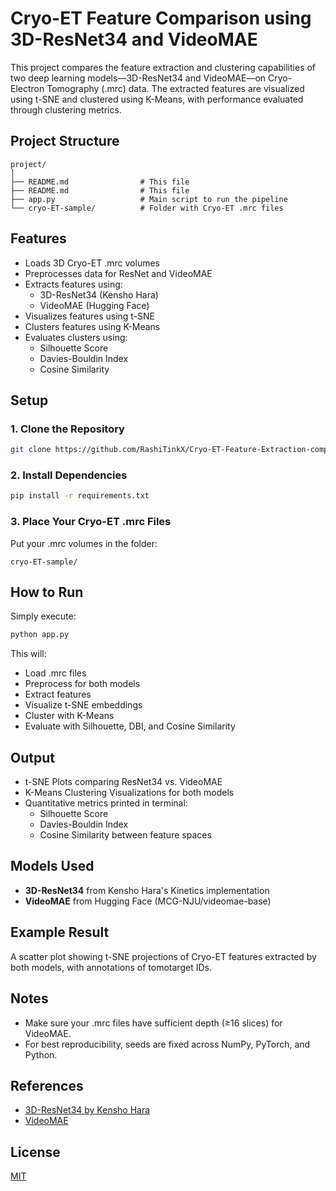 # Cryo-ET Feature Comparison using 3D-ResNet34 and VideoMAE

This project compares the feature extraction and clustering capabilities of two deep learning models—3D-ResNet34 and VideoMAE—on Cryo-Electron Tomography (.mrc) data. The extracted features are visualized using t-SNE and clustered using K-Means, with performance evaluated through clustering metrics.

## Project Structure

```
project/
│
├── README.md                # This file
├── README.md                # This file
├── app.py                   # Main script to run the pipeline
└── cryo-ET-sample/          # Folder with Cryo-ET .mrc files
```

## Features

- Loads 3D Cryo-ET .mrc volumes
- Preprocesses data for ResNet and VideoMAE
- Extracts features using:
  - 3D-ResNet34 (Kensho Hara)
  - VideoMAE (Hugging Face)
- Visualizes features using t-SNE
- Clusters features using K-Means
- Evaluates clusters using:
  - Silhouette Score
  - Davies-Bouldin Index
  - Cosine Similarity

## Setup

### 1. Clone the Repository

```bash
git clone https://github.com/RashiTinkX/Cryo-ET-Feature-Extraction-comparison.git
```

### 2. Install Dependencies

```bash
pip install -r requirements.txt
```

### 3. Place Your Cryo-ET .mrc Files

Put your .mrc volumes in the folder:
```
cryo-ET-sample/
```

## How to Run

Simply execute:

```bash
python app.py
```

This will:
- Load .mrc files
- Preprocess for both models
- Extract features
- Visualize t-SNE embeddings
- Cluster with K-Means
- Evaluate with Silhouette, DBI, and Cosine Similarity

## Output

- t-SNE Plots comparing ResNet34 vs. VideoMAE
- K-Means Clustering Visualizations for both models
- Quantitative metrics printed in terminal:
  - Silhouette Score
  - Davies-Bouldin Index
  - Cosine Similarity between feature spaces

## Models Used

- **3D-ResNet34** from Kensho Hara's Kinetics implementation
- **VideoMAE** from Hugging Face (MCG-NJU/videomae-base)

## Example Result

A scatter plot showing t-SNE projections of Cryo-ET features extracted by both models, with annotations of tomotarget IDs.

## Notes

- Make sure your .mrc files have sufficient depth (≥16 slices) for VideoMAE.
- For best reproducibility, seeds are fixed across NumPy, PyTorch, and Python.

## References

- [3D-ResNet34 by Kensho Hara](https://github.com/kenshohara/3D-ResNets-PyTorch)
- [VideoMAE](https://huggingface.co/docs/transformers/model_doc/videomae)

## License

[MIT](LICENSE)
